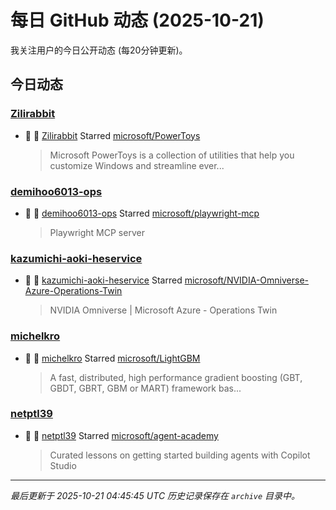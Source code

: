 # 每日 GitHub 动态 (2025-10-21)

我关注用户的今日公开动态 (每20分钟更新)。

## 今日动态

### [Zilirabbit](https://github.com/Zilirabbit)
- 🌟 👤 [Zilirabbit](https://github.com/Zilirabbit) Starred [microsoft/PowerToys](https://github.com/microsoft/PowerToys)
  > Microsoft PowerToys is a collection of utilities that help you customize Windows and streamline ever...

### [demihoo6013-ops](https://github.com/demihoo6013-ops)
- 🌟 👤 [demihoo6013-ops](https://github.com/demihoo6013-ops) Starred [microsoft/playwright-mcp](https://github.com/microsoft/playwright-mcp)
  > Playwright MCP server

### [kazumichi-aoki-heservice](https://github.com/kazumichi-aoki-heservice)
- 🌟 👤 [kazumichi-aoki-heservice](https://github.com/kazumichi-aoki-heservice) Starred [microsoft/NVIDIA-Omniverse-Azure-Operations-Twin](https://github.com/microsoft/NVIDIA-Omniverse-Azure-Operations-Twin)
  > NVIDIA Omniverse | Microsoft Azure - Operations Twin

### [michelkro](https://github.com/michelkro)
- 🌟 👤 [michelkro](https://github.com/michelkro) Starred [microsoft/LightGBM](https://github.com/microsoft/LightGBM)
  > A fast, distributed, high performance gradient boosting (GBT, GBDT, GBRT, GBM or MART) framework bas...

### [netptl39](https://github.com/netptl39)
- 🌟 👤 [netptl39](https://github.com/netptl39) Starred [microsoft/agent-academy](https://github.com/microsoft/agent-academy)
  > Curated lessons on getting started building agents with Copilot Studio


---
*最后更新于 2025-10-21 04:45:45 UTC*
*历史记录保存在 `archive` 目录中。*
